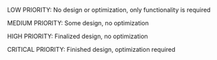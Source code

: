 LOW PRIORITY: No design or optimization, only functionality is required

MEDIUM PRIORITY: Some design, no optimization

HIGH PRIORITY: Finalized design, no optimization

CRITICAL PRIORITY: Finished design, optimization required
